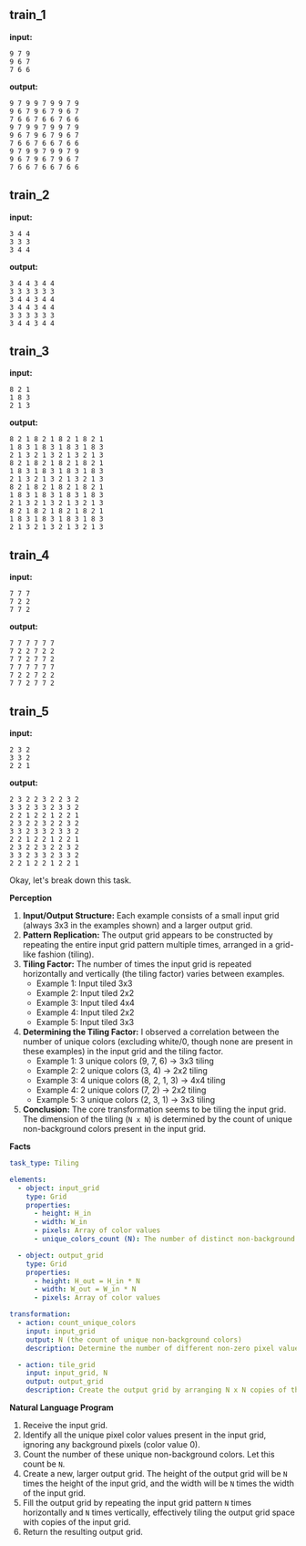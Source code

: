 
## train_1

**input:**
```
9 7 9
9 6 7
7 6 6
```


**output:**
```
9 7 9 9 7 9 9 7 9
9 6 7 9 6 7 9 6 7
7 6 6 7 6 6 7 6 6
9 7 9 9 7 9 9 7 9
9 6 7 9 6 7 9 6 7
7 6 6 7 6 6 7 6 6
9 7 9 9 7 9 9 7 9
9 6 7 9 6 7 9 6 7
7 6 6 7 6 6 7 6 6
```


## train_2

**input:**
```
3 4 4
3 3 3
3 4 4
```


**output:**
```
3 4 4 3 4 4
3 3 3 3 3 3
3 4 4 3 4 4
3 4 4 3 4 4
3 3 3 3 3 3
3 4 4 3 4 4
```


## train_3

**input:**
```
8 2 1
1 8 3
2 1 3
```


**output:**
```
8 2 1 8 2 1 8 2 1 8 2 1
1 8 3 1 8 3 1 8 3 1 8 3
2 1 3 2 1 3 2 1 3 2 1 3
8 2 1 8 2 1 8 2 1 8 2 1
1 8 3 1 8 3 1 8 3 1 8 3
2 1 3 2 1 3 2 1 3 2 1 3
8 2 1 8 2 1 8 2 1 8 2 1
1 8 3 1 8 3 1 8 3 1 8 3
2 1 3 2 1 3 2 1 3 2 1 3
8 2 1 8 2 1 8 2 1 8 2 1
1 8 3 1 8 3 1 8 3 1 8 3
2 1 3 2 1 3 2 1 3 2 1 3
```


## train_4

**input:**
```
7 7 7
7 2 2
7 7 2
```


**output:**
```
7 7 7 7 7 7
7 2 2 7 2 2
7 7 2 7 7 2
7 7 7 7 7 7
7 2 2 7 2 2
7 7 2 7 7 2
```


## train_5

**input:**
```
2 3 2
3 3 2
2 2 1
```


**output:**
```
2 3 2 2 3 2 2 3 2
3 3 2 3 3 2 3 3 2
2 2 1 2 2 1 2 2 1
2 3 2 2 3 2 2 3 2
3 3 2 3 3 2 3 3 2
2 2 1 2 2 1 2 2 1
2 3 2 2 3 2 2 3 2
3 3 2 3 3 2 3 3 2
2 2 1 2 2 1 2 2 1
```

Okay, let's break down this task.

**Perception**

1.  **Input/Output Structure:** Each example consists of a small input grid (always 3x3 in the examples shown) and a larger output grid.
2.  **Pattern Replication:** The output grid appears to be constructed by repeating the entire input grid pattern multiple times, arranged in a grid-like fashion (tiling).
3.  **Tiling Factor:** The number of times the input grid is repeated horizontally and vertically (the tiling factor) varies between examples.
    *   Example 1: Input tiled 3x3
    *   Example 2: Input tiled 2x2
    *   Example 3: Input tiled 4x4
    *   Example 4: Input tiled 2x2
    *   Example 5: Input tiled 3x3
4.  **Determining the Tiling Factor:** I observed a correlation between the number of unique colors (excluding white/0, though none are present in these examples) in the input grid and the tiling factor.
    *   Example 1: 3 unique colors (9, 7, 6) -> 3x3 tiling
    *   Example 2: 2 unique colors (3, 4) -> 2x2 tiling
    *   Example 3: 4 unique colors (8, 2, 1, 3) -> 4x4 tiling
    *   Example 4: 2 unique colors (7, 2) -> 2x2 tiling
    *   Example 5: 3 unique colors (2, 3, 1) -> 3x3 tiling
5.  **Conclusion:** The core transformation seems to be tiling the input grid. The dimension of the tiling (`N x N`) is determined by the count of unique non-background colors present in the input grid.

**Facts**


```yaml
task_type: Tiling

elements:
  - object: input_grid
    type: Grid
    properties:
      - height: H_in
      - width: W_in
      - pixels: Array of color values
      - unique_colors_count (N): The number of distinct non-background (non-zero) color values present in the grid.

  - object: output_grid
    type: Grid
    properties:
      - height: H_out = H_in * N
      - width: W_out = W_in * N
      - pixels: Array of color values

transformation:
  - action: count_unique_colors
    input: input_grid
    output: N (the count of unique non-background colors)
    description: Determine the number of different non-zero pixel values in the input grid.

  - action: tile_grid
    input: input_grid, N
    output: output_grid
    description: Create the output grid by arranging N x N copies of the input grid. The output grid dimensions will be (H_in * N) x (W_in * N).
```


**Natural Language Program**

1.  Receive the input grid.
2.  Identify all the unique pixel color values present in the input grid, ignoring any background pixels (color value 0).
3.  Count the number of these unique non-background colors. Let this count be `N`.
4.  Create a new, larger output grid. The height of the output grid will be `N` times the height of the input grid, and the width will be `N` times the width of the input grid.
5.  Fill the output grid by repeating the input grid pattern `N` times horizontally and `N` times vertically, effectively tiling the output grid space with copies of the input grid.
6.  Return the resulting output grid.
